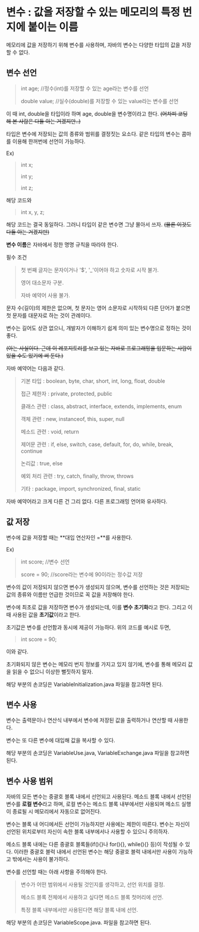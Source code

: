 # 변수 : 값을 저장할 수 있는 메모리의 특정 번지에 붙이는 이름

메모리에 값을 저장하기 위해 변수를 사용하며, 자바의 변수는 다양한 타입의 값을 저장할 수 없다.

## 변수 선언
> int age; //정수(int)를 저장할 수 있는 age라는 변수를 선언
> 
> double value; //실수(double)를 저장할 수 있는 value라는 변수를 선언

이 때 int, double을 타입이라 하며 age, double을 변수명이라고 한다. ~~(어차피 코딩 해 본 사람은 다들 아는 거겠지만..)~~

타입은 변수에 저장되는 값의 종류와 범위를 결정짓는 요소다. 같은 타입의 변수는 콤마를 이용해 한꺼번에 선언이 가능하다.

Ex)
> int x;
>
> int y;
>
> int z;

해당 코드와

> int x, y, z;

해당 코드는 결국 동일하다. 그러니 타입이 같은 변수면 그냥 몰아서 쓰자. ~~(물론 이것도 다들 아는 거겠지만)~~

**변수 이름**은 자바에서 정한 명명 규칙을 따라야 한다.

필수 조건
> 첫 번째 글자는 문자이거나 '$', '_'이어야 하고 숫자로 시작 불가.
>
> 영어 대소문자 구분.
>
> 자바 예약어 사용 불가.

문자 수(길이)의 제한은 없으며, 첫 문자는 영어 소문자로 시작하되 다른 단어가 붙으면 첫 문자를 대문자로 하는 것이 관례이다.

변수는 길어도 상관 없으니, 개발자가 이해하기 쉽게 의미 있는 변수명으로 정하는 것이 좋다.

~~(아는 사실이다. 근데 이 레포지토리를 보고 있는 자바로 프로그래밍을 입문하는 사람이 있을 수도 있기에 써 둔다.)~~

자바 예약어는 다음과 같다.

> 기본 타입 : boolean, byte, char, short, int, long, float, double
>
> 접근 제한자 : private, protected, public
>
> 클래스 관련 : class, abstract, interface, extends, implements, enum
>
> 객체 관련 : new, instanceof, this, super, null
>
> 메소드 관련 : void, return
>
> 제어문 관련 : if, else, switch, case, default, for, do, while, break, continue
>
> 논리값 : true, else
>
> 예외 처리 관련 : try, catch, finally, throw, throws
>
> 기타 : package, import, synchronized, final, static

자바 예약어라고 크게 다른 건 그리 없다. 다른 프로그래밍 언어와 유사하다.

## 값 저장
변수에 값을 저장할 때는 **대입 연산자인 =**를 사용한다.

Ex)
> int score; //변수 선언
>
> score = 90; //score라는 변수에 90이라는 정수값 저장

변수의 값이 저장되지 않으면 변수가 생성되지 않으며, 변수를 선언하는 것은 저장되는 값의 종류와 이름만 언급한 것이므로 꼭 값을 저장해야 한다.

변수에 최초로 값을 저장하면 변수가 생성되는데, 이를 **변수 초기화**라고 한다. 그리고 이 때 사용된 값을 **초기값**이라고 한다.

초기값은 변수를 선언함과 동시에 제공이 가능하다. 위의 코드를 예시로 두면,
> int score = 90;

이와 같다.

초기화되지 않은 변수는 메모리 번지 정보를 가지고 있지 않기에, 변수를 통해 메모리 값을 읽을 수 없으니 이상한 뻘짓하지 말자.

해당 부분의 손코딩은 VariableInitialization.java 파일을 참고하면 된다.

## 변수 사용
변수는 출력문이나 연산식 내부에서 변수에 저장된 값을 출력하거나 연산할 때 사용한다.

변수는 또 다른 변수에 대입해 값을 복사할 수 있다.

해당 부분의 손코딩은 VariableUse.java, VariableExchange.java 파일을 참고하면 된다.

## 변수 사용 범위
자바의 모든 변수는 중괄호 블록 내에서 선언되고 사용된다. 메소드 블록 내에서 선언된 변수를 **로컬 변수**라고 하며, 로컬 변수는 메소드 블록 내부에서만 사용되며 메소드 실행이 종료될 시 메모리에서 자동으로 없어진다.

변수는 블록 내 어디에서든 선언이 가능하지만 사용에는 제한이 따른다. 변수는 자신이 선언된 위치로부터 자신이 속한 블록 내부에서나 사용할 수 있으니 주의하자.

메소드 블록 내에는 다른 중괄호 블록들(if(){}나 for(){}, while(){} 등)이 작성될 수 있다. 이러한 중괄호 블럭 내에서 선언된 변수는 해당 중괄호 블럭 내에서만 사용이 가능하고 밖에서는 사용이 불가하다.

변수를 선언할 때는 아래 사항을 주의해야 한다.
> 변수가 어떤 범위에서 사용될 것인지를 생각하고, 선언 위치를 결정.
> 
> 메소드 블록 전체에서 사용하고 싶다면 메소드 블록 첫머리에 선언.
> 
> 특정 블록 내부에서만 사용된다면 해당 블록 내에 선언.

해당 부분의 손코딩은 VariableScope.java. 파일을 참고하면 된다.
